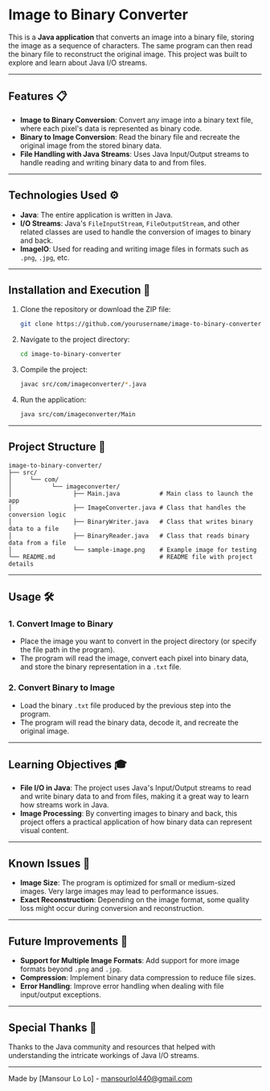 # Image to Binary Converter

This is a **Java application** that converts an image into a binary file, storing the image as a sequence of characters. The same program can then read the binary file to reconstruct the original image. This project was built to explore and learn about Java I/O streams.

---

## Features 📋

- **Image to Binary Conversion**: Convert any image into a binary text file, where each pixel's data is represented as binary code.
- **Binary to Image Conversion**: Read the binary file and recreate the original image from the stored binary data.
- **File Handling with Java Streams**: Uses Java Input/Output streams to handle reading and writing binary data to and from files.

---

## Technologies Used ⚙️

- **Java**: The entire application is written in Java.
- **I/O Streams**: Java's `FileInputStream`, `FileOutputStream`, and other related classes are used to handle the conversion of images to binary and back.
- **ImageIO**: Used for reading and writing image files in formats such as `.png`, `.jpg`, etc.

---

## Installation and Execution 🔧

1. Clone the repository or download the ZIP file:
    ```bash
    git clone https://github.com/yourusername/image-to-binary-converter.git
    ```
2. Navigate to the project directory:
    ```bash
    cd image-to-binary-converter
    ```
3. Compile the project:
    ```bash
    javac src/com/imageconverter/*.java
    ```
4. Run the application:
    ```bash
    java src/com/imageconverter/Main
    ```

---

## Project Structure 🔩

```
image-to-binary-converter/
├── src/
│     └── com/
│           └── imageconverter/
│                 ├── Main.java           # Main class to launch the app
│                 ├── ImageConverter.java # Class that handles the conversion logic
│                 ├── BinaryWriter.java   # Class that writes binary data to a file
│                 ├── BinaryReader.java   # Class that reads binary data from a file
│                 └── sample-image.png    # Example image for testing
└── README.md                             # README file with project details
```

---

## Usage 🛠️

### 1. Convert Image to Binary

- Place the image you want to convert in the project directory (or specify the file path in the program).
- The program will read the image, convert each pixel into binary data, and store the binary representation in a `.txt` file.

### 2. Convert Binary to Image

- Load the binary `.txt` file produced by the previous step into the program.
- The program will read the binary data, decode it, and recreate the original image.

---

## Learning Objectives 🎓

- **File I/O in Java**: The project uses Java's Input/Output streams to read and write binary data to and from files, making it a great way to learn how streams work in Java.
- **Image Processing**: By converting images to binary and back, this project offers a practical application of how binary data can represent visual content.
  
---

## Known Issues 🐞

- **Image Size**: The program is optimized for small or medium-sized images. Very large images may lead to performance issues.
- **Exact Reconstruction**: Depending on the image format, some quality loss might occur during conversion and reconstruction.

---

## Future Improvements 🚀

- **Support for Multiple Image Formats**: Add support for more image formats beyond `.png` and `.jpg`.
- **Compression**: Implement binary data compression to reduce file sizes.
- **Error Handling**: Improve error handling when dealing with file input/output exceptions.

---

## Special Thanks 🎁

Thanks to the Java community and resources that helped with understanding the intricate workings of Java I/O streams.

---

Made by [Mansour Lo Lo] - mansourlol440@gmail.com